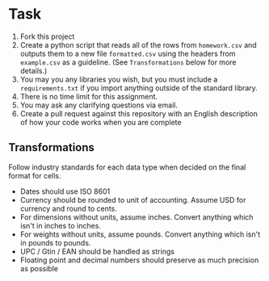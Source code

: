 # Task

1. Fork this project
2. Create a python script that reads all of the rows from `homework.csv` and outputs them to a new file `formatted.csv` using the headers from `example.csv` as a guideline.  (See `Transformations` below for more details.)
3. You may you any libraries you wish, but you must include a `requirements.txt` if you import anything outside of the standard library.
4. There is no time limit for this assignment.
5. You may ask any clarifying questions via email.
6. Create a pull request against this repository with an English description of how your code works when you are complete

## Transformations

Follow industry standards for each data type when decided on the final format for cells.

* Dates should use ISO 8601
* Currency should be rounded to unit of accounting. Assume USD for currency and round to cents.
* For dimensions without units, assume inches. Convert anything which isn't in inches to inches.
* For weights without units, assume pounds. Convert anything which isn't in pounds to pounds.
* UPC / Gtin / EAN should be handled as strings
* Floating point and decimal numbers should preserve as much precision as possible